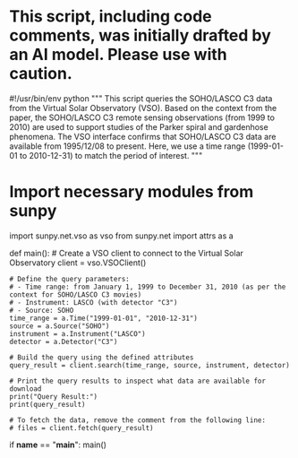 # This script, including code comments, was initially drafted by an AI model. Please use with caution.

#!/usr/bin/env python
"""
This script queries the SOHO/LASCO C3 data from the Virtual Solar Observatory (VSO).
Based on the context from the paper, the SOHO/LASCO C3 remote sensing observations 
(from 1999 to 2010) are used to support studies of the Parker spiral and gardenhose phenomena.
The VSO interface confirms that SOHO/LASCO C3 data are available from 1995/12/08 to present.
Here, we use a time range (1999-01-01 to 2010-12-31) to match the period of interest.
"""

# Import necessary modules from sunpy
import sunpy.net.vso as vso
from sunpy.net import attrs as a

def main():
    # Create a VSO client to connect to the Virtual Solar Observatory
    client = vso.VSOClient()

    # Define the query parameters:
    # - Time range: from January 1, 1999 to December 31, 2010 (as per the context for SOHO/LASCO C3 movies)
    # - Instrument: LASCO (with detector "C3")
    # - Source: SOHO
    time_range = a.Time("1999-01-01", "2010-12-31")
    source = a.Source("SOHO")
    instrument = a.Instrument("LASCO")
    detector = a.Detector("C3")

    # Build the query using the defined attributes
    query_result = client.search(time_range, source, instrument, detector)

    # Print the query results to inspect what data are available for download
    print("Query Result:")
    print(query_result)

    # To fetch the data, remove the comment from the following line:
    # files = client.fetch(query_result)

if __name__ == "__main__":
    main()
